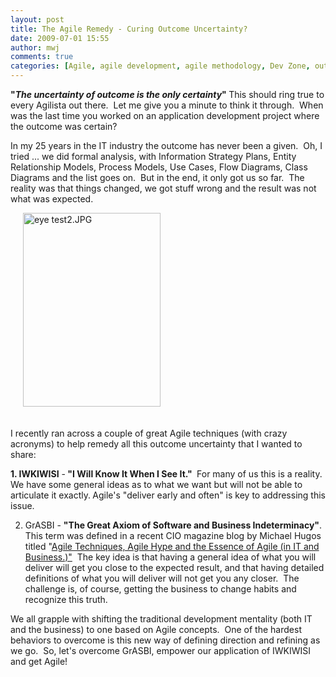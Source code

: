 ```yaml
---
layout: post
title: The Agile Remedy - Curing Outcome Uncertainty?
date: 2009-07-01 15:55
author: mwj
comments: true
categories: [Agile, agile development, agile methodology, Dev Zone, outsystems]
---
```

<b>"<i>The uncertainty of outcome is the only certainty</i>" </b>This should ring true to every Agilista out there.  Let me give you a minute to think it through.  When was the last time you worked on an application development project where the outcome was certain?

In my 25 years in the IT industry the outcome has never been a given.  Oh, I tried ... we did formal analysis, with Information Strategy Plans, Entity Relationship Models, Process Models, Use Cases, Flow Diagrams, Class Diagrams and the list goes on.  But in the end, it only got us so far.  The reality was that things changed, we got stuff wrong and the result was not what was expected. <!--more-->

<img class="mt-image-right alignright" style="margin: 0pt 0pt 20px 20px;" alt="eye test2.JPG" src="https://www.outsystems.com/blog/wp-content/uploads/2009/07/eye-test21.jpg" width="220" height="310" />

I recently ran across a couple of great Agile techniques (with crazy acronyms) to help remedy all this outcome uncertainty that I wanted to share:

<b>1. IWKIWISI</b> -<b> "I Will Know It When I See It." </b> For many of us this is a reality.  We have some general ideas as to what we want but will not be able to articulate it exactly.<b> </b>Agile's "deliver early and often" is key to addressing this issue.<b></b>

2. GrASBI - <b>"The Great Axiom of Software and Business Indeterminacy"</b>.  This term was defined in a recent CIO magazine blog by Michael Hugos titled "<a href="http://advice.cio.com/michael_hugos/agile_techniques_agile_hype_and_the_essence_of_agile_in_it_and_business?page=0%2C0">Agile Techniques, Agile Hype and the Essence of Agile (in IT and Business.)"</a>  The key idea is that having a general idea of what you will deliver will get you close to the expected result, and that having detailed definitions of what you will deliver will not get you any closer.  The challenge is, of course, getting the business to change habits and recognize this truth.

We all grapple with shifting the traditional development mentality (both IT and the business) to one based on Agile concepts.  One of the hardest behaviors to overcome is this new way of defining direction and refining as we go.  So, let's overcome GrASBI, empower our application of IWKIWISI and get Agile!
<div></div>
<div></div>
